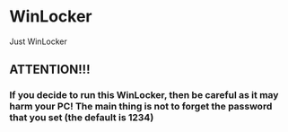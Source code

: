 # WinLocker
Just WinLocker

## ATTENTION!!!
### If you decide to run this WinLocker, then be careful as it may harm your PC! The main thing is not to forget the password that you set (the default is 1234)
